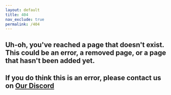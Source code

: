 ```yaml
---
layout: default
title: 404
nav_exclude: true
permalink: /404
---
```


## Uh-oh, you've reached a page that doesn't exist. This could be an error, a removed page, or a page that hasn't been added yet.

## If you do think this is an error, please contact us on [Our Discord](https://apexnode.host/discord)